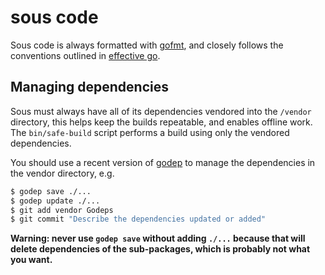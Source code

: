# sous code

Sous code is always formatted with [gofmt],
and closely follows the conventions outlined in [effective go].

[gofmt]: https://golang.org/cmd/gofmt/
[effective go]: https://golang.org/doc/effective_go.html

## Managing dependencies

Sous must always have all of its dependencies vendored into the `/vendor` directory,
this helps keep the builds repeatable, and enables offline work.
The `bin/safe-build` script performs a build using only the vendored dependencies.

You should use a recent version of [godep] to manage the dependencies in the vendor directory, e.g.

```sh
$ godep save ./...
$ godep update ./...
$ git add vendor Godeps
$ git commit "Describe the dependencies updated or added"
```

**Warning: never use `godep save` without adding `./...`
because that will delete dependencies of the sub-packages, which is probably not what you want.**

[godep]: https://github.com/tools/godep
